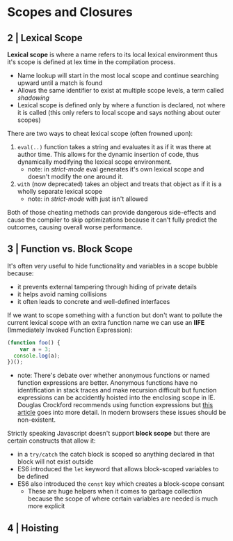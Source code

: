 # Scopes and Closures



## 2 | Lexical Scope

**Lexical scope** is where a name refers to its local lexical environment thus it's scope is defined at lex time in the compilation process.

* Name lookup will start in the most local scope and continue searching upward until a match is found
* Allows the same identifier to exist at multiple scope levels, a term called *shadowing*
* Lexical scope is defined only by where a function is declared, not where it is called (this only refers to local scope and says nothing about outer scopes)



There are two ways to cheat lexical scope (often frowned upon):

1. `eval(..)` function takes a string and evaluates it as if it was there at author time. This allows for the dynamic insertion of code, thus dynamically modifying the lexical scope environment.
   * note: in *strict-mode* eval generates it's own lexical scope and doesn't modify the one around it.
2. `with` (now deprecated) takes an object and treats that object as if it is a wholly separate lexical scope
   * note: in *strict-mode* with just isn't allowed

Both of those cheating methods can provide dangerous side-effects and cause the compiler to skip optimizations because it can't fully predict the outcomes, causing overall worse performance.



## 3 | Function vs. Block Scope

It's often very useful to hide functionality and variables in a scope bubble because:

* it prevents external tampering through hiding of private details
* it helps avoid naming collisions
* it often leads to concrete and well-defined interfaces



If we want to scope something with a function but don't want to pollute the current lexical scope with an extra function name we can use an **IIFE** (Immediately Invoked Function Expression):

```javascript
(function foo() {
    var a = 3;
  console.log(a);
})();
```

* note: There's debate over whether anonymous functions or named function expressions are better. Anonymous functions have no identification in stack traces and make recursion difficult but function expressions can be accidently hoisted into the enclosing scope in IE. Douglas Crockford recommends using function expressions but [this article](http://kangax.github.io/nfe/) goes into more detail. In modern browsers these issues should be non-existent.



Strictly speaking Javascript doesn't support **block scope** but there are certain constructs that allow it:

* in a `try/catch` the catch block is scoped so anything declared in that block will not exist outside
* ES6 introduced the `let` keyword that allows block-scoped variables to be defined
* ES6 also introduced the `const` key which creates a block-scope consant
  * These are huge helpers when it comes to garbage collection because the scope of where certain variables are needed is much more explicit



## 4 | Hoisting

